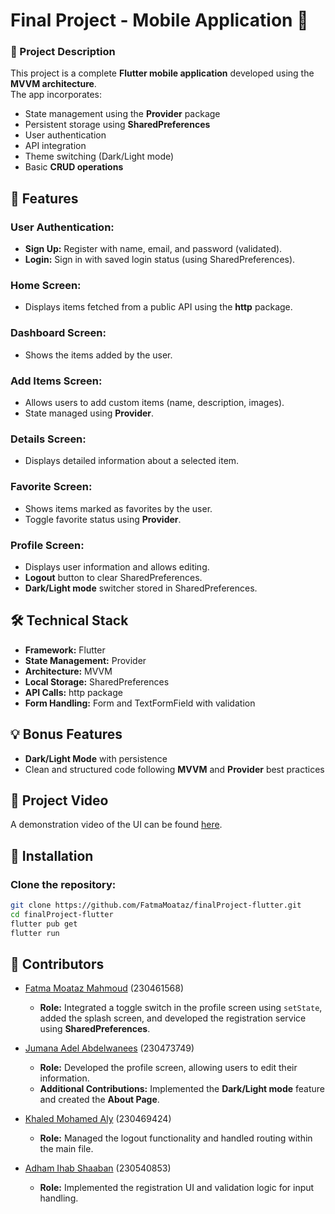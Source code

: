 # Final Project - Mobile Application 🚀 

### 📱 Project Description  
This project is a complete **Flutter mobile application** developed using the **MVVM architecture**.  
The app incorporates:  
- State management using the **Provider** package  
- Persistent storage using **SharedPreferences**  
- User authentication  
- API integration  
- Theme switching (Dark/Light mode)  
- Basic **CRUD operations**  

## 🌟 Features  

### User Authentication:  
- **Sign Up:** Register with name, email, and password (validated).  
- **Login:** Sign in with saved login status (using SharedPreferences).  

### Home Screen:  
- Displays items fetched from a public API using the **http** package.  

### Dashboard Screen:  
- Shows the items added by the user.  

### Add Items Screen:  
- Allows users to add custom items (name, description, images).  
- State managed using **Provider**.  

### Details Screen:  
- Displays detailed information about a selected item.  

### Favorite Screen:  
- Shows items marked as favorites by the user.  
- Toggle favorite status using **Provider**.  

### Profile Screen:  
- Displays user information and allows editing.  
- **Logout** button to clear SharedPreferences.  
- **Dark/Light mode** switcher stored in SharedPreferences.  

## 🛠️ Technical Stack  
- **Framework:** Flutter  
- **State Management:** Provider  
- **Architecture:** MVVM  
- **Local Storage:** SharedPreferences  
- **API Calls:** http package  
- **Form Handling:** Form and TextFormField with validation
  
## 💡 Bonus Features
- **Dark/Light Mode** with persistence  
- Clean and structured code following **MVVM** and **Provider** best practices  

## 🎥 Project Video  
A demonstration video of the UI can be found [here](link-to-video).  

## 🚀 Installation  

### Clone the repository:  
```bash
git clone https://github.com/FatmaMoataz/finalProject-flutter.git
cd finalProject-flutter
flutter pub get
flutter run
```

## 👥 Contributors  

- [Fatma Moataz Mahmoud](https://github.com/FatmaMoataz) (230461568)  
  - **Role:** Integrated a toggle switch in the profile screen using `setState`, added the splash screen, and developed the registration service using **SharedPreferences**.  

- [Jumana Adel Abdelwanees](https://github.com/jumanaadell5) (230473749)  
  - **Role:** Developed the profile screen, allowing users to edit their information.  
  - **Additional Contributions:** Implemented the **Dark/Light mode** feature and created the **About Page**.  

- [Khaled Mohamed Aly](https://github.com/khaledalawagy) (230469424)  
  - **Role:** Managed the logout functionality and handled routing within the main file.  

- [Adham Ihab Shaaban](https://github.com/AdhamGhalwash) (230540853)  
  - **Role:** Implemented the registration UI and validation logic for input handling.  
